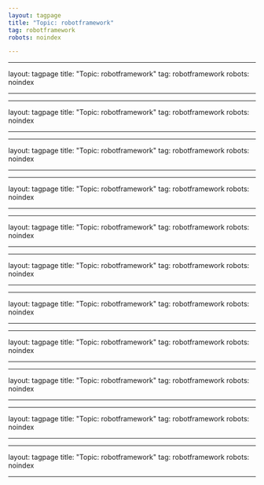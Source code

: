 ```yaml
---
layout: tagpage
title: "Topic: robotframework"
tag: robotframework
robots: noindex

---
```

---
layout: tagpage
title: "Topic: robotframework"
tag: robotframework
robots: noindex

---
---
layout: tagpage
title: "Topic: robotframework"
tag: robotframework
robots: noindex

---
---
layout: tagpage
title: "Topic: robotframework"
tag: robotframework
robots: noindex

---
---
layout: tagpage
title: "Topic: robotframework"
tag: robotframework
robots: noindex

---
---
layout: tagpage
title: "Topic: robotframework"
tag: robotframework
robots: noindex

---
---
layout: tagpage
title: "Topic: robotframework"
tag: robotframework
robots: noindex

---
---
layout: tagpage
title: "Topic: robotframework"
tag: robotframework
robots: noindex

---
---
layout: tagpage
title: "Topic: robotframework"
tag: robotframework
robots: noindex

---
---
layout: tagpage
title: "Topic: robotframework"
tag: robotframework
robots: noindex

---
---
layout: tagpage
title: "Topic: robotframework"
tag: robotframework
robots: noindex

---
---
layout: tagpage
title: "Topic: robotframework"
tag: robotframework
robots: noindex

---
